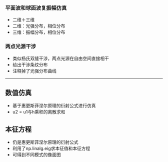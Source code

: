 ### 平面波和球面波复振幅仿真
- 二维＋三维
- 二维：光强分布，相位分布
- 三维：振幅分布，相位分布
### 两点光源干涉
- 类似杨氏双缝干涉，两点光源在自由空间直接相干
- 给出干涉条纹分布
- 注释掉了光强分布曲线

---

## 数值仿真
- 基于惠更斯菲涅尔原理的衍射公式进行仿真
- u2 = u1与h乘积的离散求和

## 本征方程
- 仍是惠更斯菲涅尔原理的衍射公式
- 利用了np.linalg.eig求本征值和本征方程
- 可得到不同模式的像面图
